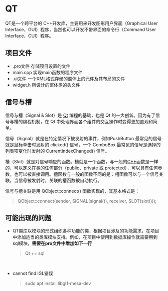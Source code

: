 # QT

QT是一个跨平台的 C++开发库，主要用来开发图形用户界面（Graphical User Interface，GUI）程序，当然也可以开发不带界面的命令行（Command User Interface，CUI）程序。



## 项目文件

- .pro文件    存储项目设置的文件
- main.cpp  实现main函数的程序文件
- .ui文件        一个XML格式存储的窗体上的元件及其布局的文件
- widget.h     所设计的窗体类的头文件



## 信号与槽

信号与槽（Signal & Slot）是 [Qt](http://c.biancheng.net/qt/) 编程的基础，也是 Qt 的一大创新。因为有了信号与槽的编程机制，在 Qt 中处理界面各个组件的交互操作时变得更加直观和简单。

信号（Signal）就是在特定情况下被发射的事件，例如PushButton 最常见的信号就是鼠标单击时发射的 clicked() 信号，一个 ComboBox 最常见的信号是选择的列表项变化时发射的 CurrentIndexChanged() 信号。

槽（Slot）就是对信号响应的函数。槽就是一个函数，与一般的[C++](http://c.biancheng.net/cplus/)函数是一样的，可以定义在类的任何部分（public、private 或 protected），可以具有任何参数，也可以被直接调用。槽函数与一般的函数不同的是：槽函数可以与一个信号关联，当信号被发射时，关联的槽函数被自动执行。

信号与槽关联是用 QObject::connect() 函数实现的，其基本格式是：

> QObject::connect(sender, SIGNAL(signal()), receiver, SLOT(slot()));



## 可能出现的问题

- QT类库以模块的形式组织各种功能的类，根据项目涉及的功能需求，在项目中添加适当的类库模块支持。例如，在项目中使用到数据库操作就需要用到sql模块，**需要在pro文件中增加如下一行**

  > Qt += sql

  ​		

- cannot find lGL错误

  > sudo apt install libgl1-mesa-dev

